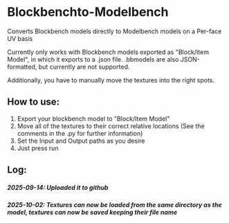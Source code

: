 # Blockbenchto-Modelbench
Converts Blockbench models directly to Modelbench models on a Per-face UV basis

Currently only works with Blockbench models exported as "Block/Item Model", in which it exports to a .json file.
.bbmodels are also JSON-formatted, but currently are not supported.

Additionally, you have to manually move the textures into the right spots.

## How to use:
1. Export your blockbench model to "Block/Item Model"
2. Move all of the textures to their correct relative locations (See the comments in the .py for further information)
3. Set the Input and Output paths as you desire
4. Just press run 

## Log:
##### 2025-09-14: Uploaded it to github
##### 2025-10-02: Textures can now be loaded from the same directory as the model, textures can now be saved keeping their file name
